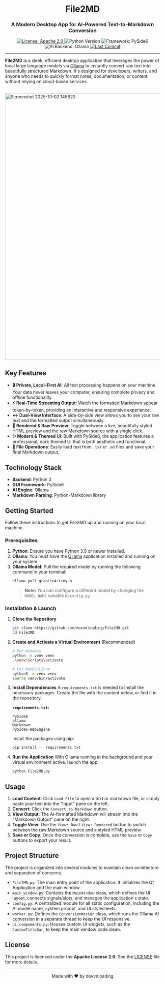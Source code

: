 <div align="center">

# File2MD

### A Modern Desktop App for AI-Powered Text-to-Markdown Conversion

<p>
    <a href="https://github.com/dovvnloading/File2MD/blob/main/LICENSE">
        <img src="https://img.shields.io/badge/License-Apache_2.0-blue.svg" alt="License: Apache 2.0">
    </a>
    <img src="https://img.shields.io/badge/Python-3.9+-blue.svg" alt="Python Version">
    <img src="https://img.shields.io/badge/Framework-PySide6-2796EC.svg" alt="Framework: PySide6">
    <img src="https://img.shields.io/badge/AI-Ollama-000000.svg" alt="AI Backend: Ollama">
    <a href="https://github.com/dovvnloading/File2MD">
        <img src="https://img.shields.io/github/last-commit/dovvnloading/File2MD" alt="Last Commit">
    </a>
</p>

</div>

---

**File2MD** is a sleek, efficient desktop application that leverages the power of local large language models via [Ollama](https://ollama.com/) to instantly convert raw text into beautifully structured Markdown. It's designed for developers, writers, and anyone who needs to quickly format notes, documentation, or content without relying on cloud-based services.

<br>



<img width="1371" height="867" alt="Screenshot 2025-10-02 145623" src="https://github.com/user-attachments/assets/a25bdc9b-9376-4fd3-a968-75421b6dcf1d" />


## Key Features

-   **🔒 Private, Local-First AI**: All text processing happens on your machine. Your data never leaves your computer, ensuring complete privacy and offline functionality.
-   **⚡ Real-Time Streaming Output**: Watch the formatted Markdown appear token-by-token, providing an interactive and responsive experience.
-   **↔️ Dual-View Interface**: A side-by-side view allows you to see your raw text and the formatted output simultaneously.
-   **🎨 Rendered & Raw Preview**: Toggle between a live, beautifully styled HTML preview and the raw Markdown source with a single click.
-   **✨ Modern & Themed UI**: Built with PySide6, the application features a professional, dark-themed UI that is both aesthetic and functional.
-   **📂 File Operations**: Easily load text from `.txt` or `.md` files and save your final Markdown output.

## Technology Stack

-   **Backend**: Python 3
-   **GUI Framework**: PySide6
-   **AI Engine**: Ollama
-   **Markdown Parsing**: Python-Markdown library

## Getting Started

Follow these instructions to get File2MD up and running on your local machine.

### Prerequisites

1.  **Python**: Ensure you have Python 3.9 or newer installed.
2.  **Ollama**: You must have the [Ollama](https://ollama.com/) application installed and running on your system.
3.  **Ollama Model**: Pull the required model by running the following command in your terminal:
    ```sh
    ollama pull granite4:tiny-h
    ```
    > **Note:** You can configure a different model by changing the `MODEL_NAME` variable in `config.py`.

### Installation & Launch

1.  **Clone the Repository**
    ```sh
    git clone https://github.com/dovvnloading/File2MD.git
    cd File2MD
    ```

2.  **Create and Activate a Virtual Environment** (Recommended)
    ```sh
    # For Windows
    python -m venv venv
    .\venv\Scripts\activate

    # For macOS/Linux
    python3 -m venv venv
    source venv/bin/activate
    ```

3.  **Install Dependencies**
    A `requirements.txt` is needed to install the necessary packages. Create the file with the content below, or find it in the repository.

    **`requirements.txt`:**
    ```
    PySide6
    ollama
    Markdown
    PySide6-WebEngine
    ```

    Install the packages using pip:
    ```sh
    pip install -r requirements.txt
    ```

4.  **Run the Application**
    With Ollama running in the background and your virtual environment active, launch the app:
    ```sh
    python File2MD.py
    ```

## Usage

1.  **Load Content**: Click `Load File` to open a text or markdown file, or simply paste your text into the "Input" pane on the left.
2.  **Convert**: Click the `Convert to Markdown` button.
3.  **View Output**: The AI-formatted Markdown will stream into the "Markdown Output" pane on the right.
4.  **Toggle View**: Use the `View: Raw` / `View: Rendered` button to switch between the raw Markdown source and a styled HTML preview.
5.  **Save or Copy**: Once the conversion is complete, use the `Save` or `Copy` buttons to export your result.

## Project Structure

The project is organized into several modules to maintain clean architecture and separation of concerns.

-   `File2MD.py`: The main entry point of the application. It initializes the Qt Application and the main window.
-   `main_window.py`: Contains the `MainWindow` class, which defines the UI layout, connects signals/slots, and manages the application's state.
-   `config.py`: A centralized module for all static configuration, including the AI model name, system prompt, and UI stylesheets.
-   `worker.py`: Defines the `ConversionWorker` class, which runs the Ollama AI conversion in a separate thread to keep the UI responsive.
-   `ui_components.py`: Houses custom UI widgets, such as the `CustomTitleBar`, to keep the main window code clean.

## License

This project is licensed under the **Apache License 2.0**. See the [LICENSE](https://github.com/dovvnloading/File2MD/blob/main/LICENSE) file for more details.

---

<div align="center">
Made with ❤️ by dovvnloading
</div>
